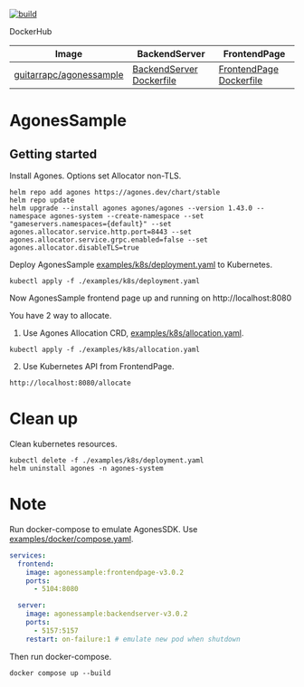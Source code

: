 [![build](https://github.com/guitarrapc/AgonesSample/actions/workflows/dotnet-build.yaml/badge.svg)](https://github.com/guitarrapc/AgonesSample/actions/workflows/dotnet-build.yaml)

DockerHub

| Image | BackendServer | FrontendPage |
| --- | --- | --- |
| [guitarrapc/agonessample](https://https://hub.docker.com/r/guitarrapc/agonessample) | [BackendServer Dockerfile](https://github.com/guitarrapc/AgonesSample/blob/main/src/BackendServer/Dockerfile) | [FrontendPage Dockerfile](https://github.com/guitarrapc/AgonesSample/blob/main/src/FrontendPage/Dockerfile)


# AgonesSample

## Getting started

Install Agones. Options set Allocator non-TLS.

```shell
helm repo add agones https://agones.dev/chart/stable
helm repo update
helm upgrade --install agones agones/agones --version 1.43.0 --namespace agones-system --create-namespace --set "gameservers.namespaces={default}" --set agones.allocator.service.http.port=8443 --set agones.allocator.service.grpc.enabled=false --set agones.allocator.disableTLS=true
```

Deploy AgonesSample [examples/k8s/deployment.yaml](https://github.com/guitarrapc/AgonesSample/blob/main/examples/k8s/deployment.yaml) to Kubernetes.

```shell
kubectl apply -f ./examples/k8s/deployment.yaml
```

Now AgonesSample frontend page up and running on http://localhost:8080

You have 2 way to allocate.

1. Use Agones Allocation CRD, [examples/k8s/allocation.yaml](https://github.com/guitarrapc/AgonesSample/blob/main/examples/k8s/allocation.yaml).

```shell
kubectl apply -f ./examples/k8s/allocation.yaml
```

2. Use Kubernetes API from FrontendPage.

```shell
http://localhost:8080/allocate
```

# Clean up

Clean kubernetes resources.

```shell
kubectl delete -f ./examples/k8s/deployment.yaml
helm uninstall agones -n agones-system
```

# Note

Run docker-compose to emulate AgonesSDK. Use [examples/docker/compose.yaml](https://github.com/guitarrapc/AgonesSample/blob/main/examples/docker/compose.yaml).

```yaml
services:
  frontend:
    image: agonessample:frontendpage-v3.0.2
    ports:
      - 5104:8080

  server:
    image: agonessample:backendserver-v3.0.2
    ports:
      - 5157:5157
    restart: on-failure:1 # emulate new pod when shutdown
```

Then run docker-compose.

```shell
docker compose up --build
```
